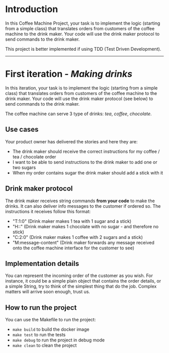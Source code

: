 # Introduction

In this Coffee Machine Project, your task is to implement the logic (starting
from a simple class) that translates orders from customers of the coffee machine
to the drink maker. Your code will use the drink maker protocol to send commands
to the drink maker.

This project is better implemented if using TDD (Test Driven Development).

---

# First iteration - _Making drinks_

In this iteration, your task is to implement the logic (starting from a simple
class) that translates orders from customers of the coffee machine to the drink
maker. Your code will use the drink maker protocol (see below) to send commands
to the drink maker.

The coffee machine can serve 3 type of drinks: _tea_, _coffee_, _chocolate_.

## Use cases

Your product owner has delivered the stories and here they are:

- The drink maker should receive the correct instructions for my coffee / tea /
  chocolate order
- I want to be able to send instructions to the drink maker to add one or two
  sugars
- When my order contains sugar the drink maker should add a stick with it

## Drink maker protocol

The drink maker receives string commands **from your code** to make the drinks.
It can also deliver info messages to the customer if ordered so. The
instructions it receives follow this format:

- "T:1:0" (Drink maker makes 1 tea with 1 sugar and a stick)
- "H::" (Drink maker makes 1 chocolate with no sugar - and therefore no stick)
- "C:2:0" (Drink maker makes 1 coffee with 2 sugars and a stick)
- "M:message-content" (Drink maker forwards any message received onto the coffee
  machine interface for the customer to see)

## Implementation details

You can represent the incoming order of the customer as you wish. For instance,
it could be a simple plain object that contains the order details, or a simple
String, try to think of the simplest thing that do the job. Complex matters will
arrive soon enough, trust us.

## How to run the project

You can use the Makefile to run the project:

* `make build` to build the docker image
* `make test` to run the tests
* `make debug` to run the project in debug mode
* `make clean` to clean the project

